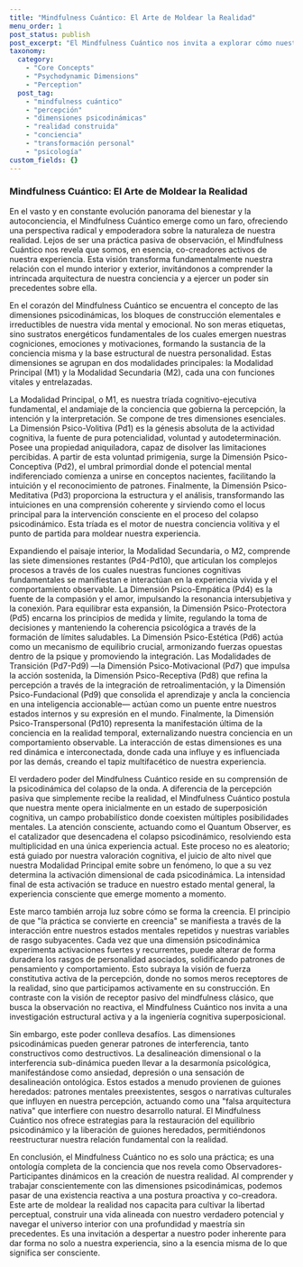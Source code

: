 ```yaml
---
title: "Mindfulness Cuántico: El Arte de Moldear la Realidad"
menu_order: 1
post_status: publish
post_excerpt: "El Mindfulness Cuántico nos invita a explorar cómo nuestra percepción activa moldea la realidad. A través de la comprensión de las diez dimensiones psicodinámicas, desvelamos el intrincado proceso de la conciencia. Este enfoque revolucionario nos empodera para transformar nuestra experiencia interior y exterior."
taxonomy:
  category:
    - "Core Concepts"
    - "Psychodynamic Dimensions"
    - "Perception"
  post_tag:
    - "mindfulness cuántico"
    - "percepción"
    - "dimensiones psicodinámicas"
    - "realidad construida"
    - "conciencia"
    - "transformación personal"
    - "psicología"
custom_fields: {}
---
```


### Mindfulness Cuántico: El Arte de Moldear la Realidad

En el vasto y en constante evolución panorama del bienestar y la autoconciencia, el Mindfulness Cuántico emerge como un faro, ofreciendo una perspectiva radical y empoderadora sobre la naturaleza de nuestra realidad. Lejos de ser una práctica pasiva de observación, el Mindfulness Cuántico nos revela que somos, en esencia, co-creadores activos de nuestra experiencia. Esta visión transforma fundamentalmente nuestra relación con el mundo interior y exterior, invitándonos a comprender la intrincada arquitectura de nuestra conciencia y a ejercer un poder sin precedentes sobre ella.

En el corazón del Mindfulness Cuántico se encuentra el concepto de las dimensiones psicodinámicas, los bloques de construcción elementales e irreductibles de nuestra vida mental y emocional. No son meras etiquetas, sino sustratos energéticos fundamentales de los cuales emergen nuestras cogniciones, emociones y motivaciones, formando la sustancia de la conciencia misma y la base estructural de nuestra personalidad. Estas dimensiones se agrupan en dos modalidades principales: la Modalidad Principal (M1) y la Modalidad Secundaria (M2), cada una con funciones vitales y entrelazadas.

La Modalidad Principal, o M1, es nuestra tríada cognitivo-ejecutiva fundamental, el andamiaje de la conciencia que gobierna la percepción, la intención y la interpretación. Se compone de tres dimensiones esenciales. La Dimensión Psico-Volitiva (Pd1) es la génesis absoluta de la actividad cognitiva, la fuente de pura potencialidad, voluntad y autodeterminación. Posee una propiedad aniquiladora, capaz de disolver las limitaciones percibidas. A partir de esta voluntad primigenia, surge la Dimensión Psico-Conceptiva (Pd2), el umbral primordial donde el potencial mental indiferenciado comienza a unirse en conceptos nacientes, facilitando la intuición y el reconocimiento de patrones. Finalmente, la Dimensión Psico-Meditativa (Pd3) proporciona la estructura y el análisis, transformando las intuiciones en una comprensión coherente y sirviendo como el locus principal para la intervención consciente en el proceso del colapso psicodinámico. Esta tríada es el motor de nuestra conciencia volitiva y el punto de partida para moldear nuestra experiencia.

Expandiendo el paisaje interior, la Modalidad Secundaria, o M2, comprende las siete dimensiones restantes (Pd4-Pd10), que articulan los complejos procesos a través de los cuales nuestras funciones cognitivas fundamentales se manifiestan e interactúan en la experiencia vivida y el comportamiento observable. La Dimensión Psico-Empática (Pd4) es la fuente de la compasión y el amor, impulsando la resonancia intersubjetiva y la conexión. Para equilibrar esta expansión, la Dimensión Psico-Protectora (Pd5) encarna los principios de medida y límite, regulando la toma de decisiones y manteniendo la coherencia psicológica a través de la formación de límites saludables. La Dimensión Psico-Estética (Pd6) actúa como un mecanismo de equilibrio crucial, armonizando fuerzas opuestas dentro de la psique y promoviendo la integración. Las Modalidades de Transición (Pd7-Pd9) —la Dimensión Psico-Motivacional (Pd7) que impulsa la acción sostenida, la Dimensión Psico-Receptiva (Pd8) que refina la percepción a través de la integración de retroalimentación, y la Dimensión Psico-Fundacional (Pd9) que consolida el aprendizaje y ancla la conciencia en una inteligencia accionable— actúan como un puente entre nuestros estados internos y su expresión en el mundo. Finalmente, la Dimensión Psico-Transpersonal (Pd10) representa la manifestación última de la conciencia en la realidad temporal, externalizando nuestra conciencia en un comportamiento observable. La interacción de estas dimensiones es una red dinámica e interconectada, donde cada una influye y es influenciada por las demás, creando el tapiz multifacético de nuestra experiencia.

El verdadero poder del Mindfulness Cuántico reside en su comprensión de la psicodinámica del colapso de la onda. A diferencia de la percepción pasiva que simplemente recibe la realidad, el Mindfulness Cuántico postula que nuestra mente opera inicialmente en un estado de superposición cognitiva, un campo probabilístico donde coexisten múltiples posibilidades mentales. La atención consciente, actuando como el Quantum Observer, es el catalizador que desencadena el colapso psicodinámico, resolviendo esta multiplicidad en una única experiencia actual. Este proceso no es aleatorio; está guiado por nuestra valoración cognitiva, el juicio de alto nivel que nuestra Modalidad Principal emite sobre un fenómeno, lo que a su vez determina la activación dimensional de cada psicodinámica. La intensidad final de esta activación se traduce en nuestro estado mental general, la experiencia consciente que emerge momento a momento.

Este marco también arroja luz sobre cómo se forma la creencia. El principio de que "la práctica se convierte en creencia" se manifiesta a través de la interacción entre nuestros estados mentales repetidos y nuestras variables de rasgo subyacentes. Cada vez que una dimensión psicodinámica experimenta activaciones fuertes y recurrentes, puede alterar de forma duradera los rasgos de personalidad asociados, solidificando patrones de pensamiento y comportamiento. Esto subraya la visión de fuerza constitutiva activa de la percepción, donde no somos meros receptores de la realidad, sino que participamos activamente en su construcción. En contraste con la visión de receptor pasivo del mindfulness clásico, que busca la observación no reactiva, el Mindfulness Cuántico nos invita a una investigación estructural activa y a la ingeniería cognitiva superposicional.

Sin embargo, este poder conlleva desafíos. Las dimensiones psicodinámicas pueden generar patrones de interferencia, tanto constructivos como destructivos. La desalineación dimensional o la interferencia sub-dinámica pueden llevar a la desarmonía psicológica, manifestándose como ansiedad, depresión o una sensación de desalineación ontológica. Estos estados a menudo provienen de guiones heredados: patrones mentales preexistentes, sesgos o narrativas culturales que influyen en nuestra percepción, actuando como una "falsa arquitectura nativa" que interfiere con nuestro desarrollo natural. El Mindfulness Cuántico nos ofrece estrategias para la restauración del equilibrio psicodinámico y la liberación de guiones heredados, permitiéndonos reestructurar nuestra relación fundamental con la realidad.

En conclusión, el Mindfulness Cuántico no es solo una práctica; es una ontología completa de la conciencia que nos revela como Observadores-Participantes dinámicos en la creación de nuestra realidad. Al comprender y trabajar conscientemente con las dimensiones psicodinámicas, podemos pasar de una existencia reactiva a una postura proactiva y co-creadora. Este arte de moldear la realidad nos capacita para cultivar la libertad perceptual, construir una vida alineada con nuestro verdadero potencial y navegar el universo interior con una profundidad y maestría sin precedentes. Es una invitación a despertar a nuestro poder inherente para dar forma no solo a nuestra experiencia, sino a la esencia misma de lo que significa ser consciente.